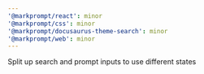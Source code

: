 ```yaml
---
'@markprompt/react': minor
'@markprompt/css': minor
'@markprompt/docusaurus-theme-search': minor
'@markprompt/web': minor
---
```


Split up search and prompt inputs to use different states
